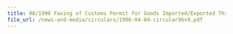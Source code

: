 ```yaml
---
title: 08/1996 Faxing of Customs Permit for Goods Imported/Exported Through Terminal 1 or 2, Changi Airport
file_url: /news-and-media/circulars/1996-04-04-circular96v9.pdf
---
```

